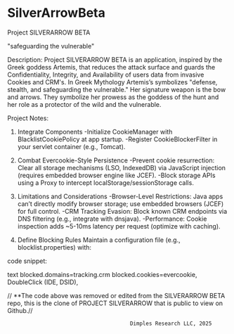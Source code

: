 # SilverArrowBeta
Project SILVERARROW BETA

"safeguarding the vulnerable"

Description:
Project SILVERARROW BETA is an application, inspired by the Greek goddess Artemis, that reduces the attack surface and guards the Confidentiality, Integrity, and Availability of users data from invasive Cookies and CRM's. 
In Greek Mythology Artemis’s symbolizes "defense, stealth, and safeguarding the vulnerable." Her signature weapon is the bow and arrows. They symbolize her prowess as the goddess of the hunt and her role as a protector of the wild and the vulnerable. 


Project Notes:

1. Integrate Components
-Initialize CookieManager with BlacklistCookiePolicy at app startup.
-Register CookieBlockerFilter in your servlet container (e.g., Tomcat).

2. Combat Evercookie-Style Persistence
-Prevent cookie resurrection: Clear all storage mechanisms (LSO, IndexedDB) via JavaScript injection (requires embedded browser engine like JCEF).
-Block storage APIs using a Proxy to intercept localStorage/sessionStorage calls.

3. Limitations and Considerations
-Browser-Level Restrictions: Java apps can’t directly modify browser storage; use embedded browsers (JCEF) for full control.
-CRM Tracking Evasion: Block known CRM endpoints via DNS filtering (e.g., integrate with dnsjava).
-Performance: Cookie inspection adds ~5-10ms latency per request (optimize with caching).

4. Define Blocking Rules
Maintain a configuration file (e.g., blocklist.properties) with:

code snippet:

text
blocked.domains=tracking.crm<!-- Attention: Proprietary code was removed for public Beta release -->
blocked.cookies=evercookie, DoubleClick (IDE, DSID),<!--"placeholders" for "Mark Pixel", "ABCD Analytics" - Attention: Proprietary code was removed for public Beta release -->

//
**The code above was removed or edited from the SILVERARROW BETA repo, this is the clone of PROJECT SILVERARROW that is public to view on Github.//


                                           Dimples Research LLC, 2025



